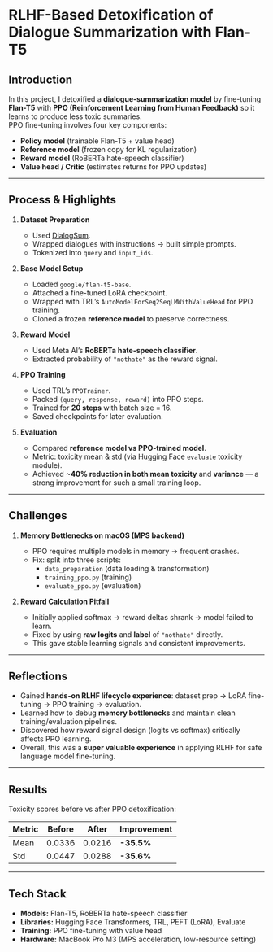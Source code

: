 # RLHF-Based Detoxification of Dialogue Summarization with Flan-T5

## Introduction  
In this project, I detoxified a **dialogue-summarization model** by fine-tuning **Flan-T5** with **PPO (Reinforcement Learning from Human Feedback)** so it learns to produce less toxic summaries.  
PPO fine-tuning involves four key components:  
- **Policy model** (trainable Flan-T5 + value head)  
- **Reference model** (frozen copy for KL regularization)  
- **Reward model** (RoBERTa hate-speech classifier)  
- **Value head / Critic** (estimates returns for PPO updates)  

---

## Process & Highlights  

1. **Dataset Preparation**  
   - Used [DialogSum](https://huggingface.co/datasets/knkarthick/dialogsum).  
   - Wrapped dialogues with instructions → built simple prompts.  
   - Tokenized into `query` and `input_ids`.  

2. **Base Model Setup**  
   - Loaded `google/flan-t5-base`.  
   - Attached a fine-tuned LoRA checkpoint.  
   - Wrapped with TRL’s `AutoModelForSeq2SeqLMWithValueHead` for PPO training.  
   - Cloned a frozen **reference model** to preserve correctness.  

3. **Reward Model**  
   - Used Meta AI’s **RoBERTa hate-speech classifier**.  
   - Extracted probability of `"nothate"` as the reward signal.  

4. **PPO Training**  
   - Used TRL’s `PPOTrainer`.  
   - Packed `(query, response, reward)` into PPO steps.  
   - Trained for **20 steps** with batch size = 16.  
   - Saved checkpoints for later evaluation.  

5. **Evaluation**  
   - Compared **reference model vs PPO-trained model**.  
   - Metric: toxicity mean & std (via Hugging Face `evaluate` toxicity module).  
   - Achieved **~40% reduction in both mean toxicity** and **variance** — a strong improvement for such a small training loop.  

---

## Challenges  

1. **Memory Bottlenecks on macOS (MPS backend)**  
   - PPO requires multiple models in memory → frequent crashes.  
   - Fix: split into three scripts:  
     - `data_preparation` (data loading & transformation)
     - `training_ppo.py` (training)  
     - `evaluate_ppo.py` (evaluation)  

2. **Reward Calculation Pitfall**  
   - Initially applied softmax → reward deltas shrank → model failed to learn.  
   - Fixed by using **raw logits** and **label** of `"nothate"` directly.  
   - This gave stable learning signals and consistent improvements.  

---

## Reflections  

- Gained **hands-on RLHF lifecycle experience**: dataset prep → LoRA fine-tuning → PPO training → evaluation.  
- Learned how to debug **memory bottlenecks** and maintain clean training/evaluation pipelines.  
- Discovered how reward signal design (logits vs softmax) critically affects PPO learning.  
- Overall, this was a **super valuable experience** in applying RLHF for safe language model fine-tuning.  

---

## Results  

Toxicity scores before vs after PPO detoxification:  

| Metric      | Before | After  | Improvement |
|-------------|--------|--------|-------------|
| Mean        | 0.0336 | 0.0216 | **-35.5%**  |
| Std         | 0.0447 | 0.0288 | **-35.6%**  |

---

## Tech Stack  

- **Models:** Flan-T5, RoBERTa hate-speech classifier  
- **Libraries:** Hugging Face Transformers, TRL, PEFT (LoRA), Evaluate  
- **Training:** PPO fine-tuning with value head  
- **Hardware:** MacBook Pro M3 (MPS acceleration, low-resource setting)  


